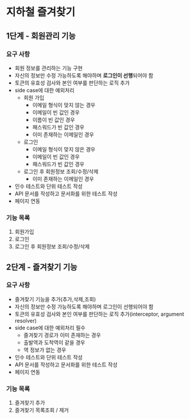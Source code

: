 # 지하철 즐겨찾기

## 1단계 - 회원관리 기능

### 요구 사항
- 회원 정보를 관리하는 기능 구현
- 자신의 정보만 수정 가능하도록 해야하며 **로그인이 선행**되어야 함
- 토큰의 유효성 검사와 본인 여부를 판단하는 로직 추가
- side case에 대한 예외처리
    - 회원 가입
        - 이메일 형식이 맞지 않는 경우
        - 이메일이 빈 값인 경우
        - 이름이 빈 값인 경우
        - 패스워드가 빈 값인 경우
        - 이미 존재하는 이메일인 경우
    - 로그인
        - 이메일 형식이 맞지 않은 경우
        - 이메일이 빈 값인 경우
        - 패스워드가 빈 값인 경우
    - 로그인 후 회원정보 조회/수정/삭제
        - 이미 존재하는 이메일인 경우
- 인수 테스트와 단위 테스트 작성
- API 문서를 작성하고 문서화를 위한 테스트 작성
- 페이지 연동

### 기능 목록
1. 회원가입
2. 로그인
3. 로그인 후 회원정보 조회/수정/삭제

## 2단계 - 즐겨찾기 기능

### 요구 사항
- 즐겨찾기 기능을 추가(추가,삭제,조회)
- 자신의 정보만 수정 가능하도록 해야하며 로그인이 선행되어야 함
- 토큰의 유효성 검사와 본인 여부를 판단하는 로직 추가(interceptor, argument resolver)
- side case에 대한 예외처리 필수
  - 즐겨찾기 경로가 이미 존재하는 경우
  - 출발역과 도착역이 같을 경우
  - 역 정보가 없는 경우
- 인수 테스트와 단위 테스트 작성
- API 문서를 작성하고 문서화를 위한 테스트 작성
- 페이지 연동

### 기능 목록
1. 즐겨찾기 추가
2. 즐겨찾기 목록조회 / 제거
